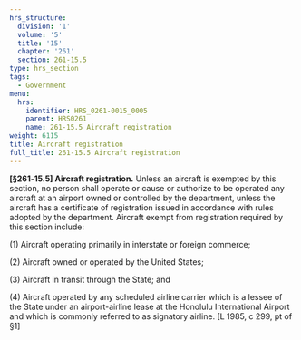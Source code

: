 ```yaml
---
hrs_structure:
  division: '1'
  volume: '5'
  title: '15'
  chapter: '261'
  section: 261-15.5
type: hrs_section
tags:
  - Government
menu:
  hrs:
    identifier: HRS_0261-0015_0005
    parent: HRS0261
    name: 261-15.5 Aircraft registration
weight: 6115
title: Aircraft registration
full_title: 261-15.5 Aircraft registration
---
```

**[§261**-**15.5] Aircraft registration.** Unless an aircraft is exempted by this section, no person shall operate or cause or authorize to be operated any aircraft at an airport owned or controlled by the department, unless the aircraft has a certificate of registration issued in accordance with rules adopted by the department. Aircraft exempt from registration required by this section include:

(1) Aircraft operating primarily in interstate or foreign commerce;

(2) Aircraft owned or operated by the United States;

(3) Aircraft in transit through the State; and

(4) Aircraft operated by any scheduled airline carrier which is a lessee of the State under an airport-airline lease at the Honolulu International Airport and which is commonly referred to as signatory airline. [L 1985, c 299, pt of §1]